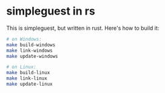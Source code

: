 # simpleguest in rs

This is simpleguest, but written in rust. Here's how to build it:

```sh
# on Windows:
make build-windows
make link-windows
make update-windows

# on Linux:
make build-linux
make link-linux
make update-linux
```